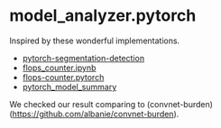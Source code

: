 # model_analyzer.pytorch

Inspired by these wonderful implementations.
* [pytorch-segmentation-detection](https://github.com/warmspringwinds/pytorch-segmentation-detection/blob/master/pytorch_segmentation_detection/utils/flops_benchmark.py)
* [flops_counter.ipynb](https://github.com/warmspringwinds/pytorch-segmentation-detection/blob/d5df5e066fe9c6078d38b26527d93436bf869b1c/pytorch_segmentation_detection/recipes/pascal_voc/segmentation/flops_counter.ipynb)
* [flops-counter.pytorch](https://github.com/sovrasov/flops-counter.pytorch)
* [pytorch_model_summary](https://github.com/ceykmc/pytorch_model_summary)

We checked our result comparing to (convnet-burden)(https://github.com/albanie/convnet-burden).
